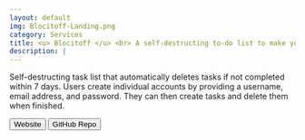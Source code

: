```yaml
---
layout: default
img: Blocitoff-Landing.png
category: Services
title: <u> Blocitoff </u> <br> A self-destructing to-do list to make your life more productive.
description: |
---
```

Self-destructing task list that automatically deletes tasks if not completed within 7 days. Users create individual accounts by providing a username, email address, and password. They can then create tasks and delete them when finished.

<a href="http://bwieber-blocitoff.herokuapp.com/"><button type="button" class="btn btn-default">Website</button></a>
<a href="https://github.com/BWieber/Blocitoff"><button type="button" class="btn btn-default">GitHub Repo</button></a>
